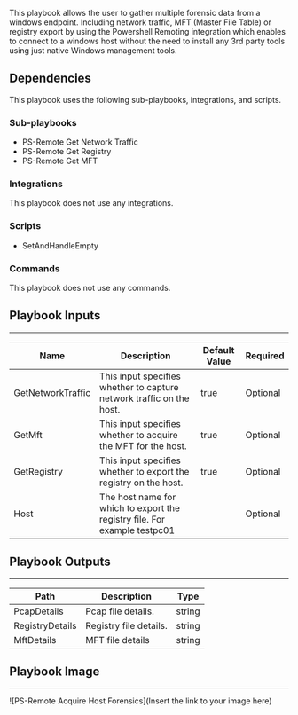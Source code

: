 This playbook allows the user to gather multiple forensic data from a windows endpoint. Including network traffic, MFT (Master File Table) or registry export by using the Powershell Remoting integration which enables to connect to a windows host without the need to install any 3rd party tools using just native Windows management tools.

## Dependencies
This playbook uses the following sub-playbooks, integrations, and scripts.

### Sub-playbooks
* PS-Remote Get Network Traffic
* PS-Remote Get Registry
* PS-Remote Get MFT

### Integrations
This playbook does not use any integrations.

### Scripts
* SetAndHandleEmpty

### Commands
This playbook does not use any commands.

## Playbook Inputs
---

| **Name** | **Description** | **Default Value** | **Required** |
| --- | --- | --- | --- |
| GetNetworkTraffic | This input specifies whether to capture network traffic on the host. | true | Optional |
| GetMft | This input specifies whether to acquire the MFT for the host. | true | Optional |
| GetRegistry | This input specifies whether to export the registry on the host. | true | Optional |
| Host | The host name for which to export the registry file. For example testpc01 |  | Optional |

## Playbook Outputs
---

| **Path** | **Description** | **Type** |
| --- | --- | --- |
| PcapDetails | Pcap file details. | string |
| RegistryDetails | Registry file details. | string |
| MftDetails | MFT file details | string |

## Playbook Image
---
![PS-Remote Acquire Host Forensics](Insert the link to your image here)
